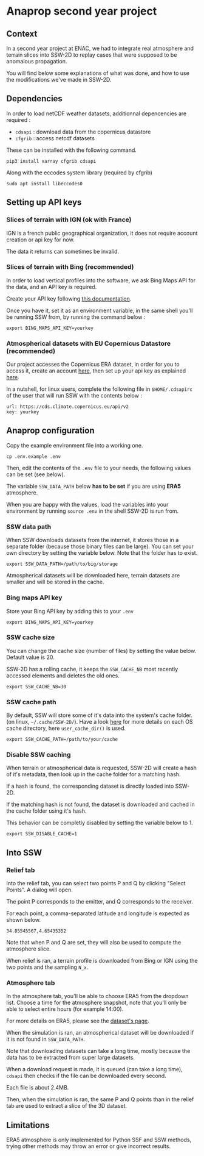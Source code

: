 # Anaprop second year project

## Context

In a second year project at ENAC, we had to integrate real atmosphere and terrain slices into SSW-2D to replay cases that were supposed to be anomalous propagation.

You will find below some explanations of what was done, and how to use the modifications we've made in SSW-2D.

## Dependencies

In order to load netCDF weather datasets, additionnal depencencies are required :

* ```cdsapi``` : download data from the copernicus datastore
* ```cfgrib``` : access netcdf datasets

These can be installed with the following command.

```pip3 install xarray cfgrib cdsapi```

Along with the eccodes system library (required by cfgrib)

```sudo apt install libeccodes0```

## Setting up API keys

### Slices of terrain with IGN (ok with France)

IGN is a french public geographical organization, it does not require account creation or api key for now.

The data it returns can sometimes be invalid.

### Slices of terrain with Bing (recommended)

In order to load vertical profiles into the software, we ask Bing Maps API for the data, and an API key is required.

Create your API key following [this documentation](https://learn.microsoft.com/en-us/bingmaps/getting-started/bing-maps-dev-center-help/getting-a-bing-maps-key).

Once you have it, set it as an environment variable, in the same shell you'll be running SSW from, by running the command below :

```export BING_MAPS_API_KEY=yourkey```

### Atmospherical datasets with EU Copernicus Datastore (recommended)

Our project accesses the Copernicus ERA dataset, in order for you to access it, create an account [here](https://cds.climate.copernicus.eu/user/register), then set up your api key as explained [here](https://cds.climate.copernicus.eu/api-how-to).

In a nutshell, for linux users, complete the following file in ```$HOME/.cdsapirc``` of the user that will run SSW with the contents below :

```
url: https://cds.climate.copernicus.eu/api/v2
key: yourkey
```

## Anaprop configuration

Copy the example environment file into a working one.

```
cp .env.example .env
```

Then, edit the contents of the ```.env``` file to your needs, the following values can be set (see below).

The variable ```SSW_DATA_PATH``` below **has to be set** if you are using **ERA5** atmosphere.

When you are happy with the values, load the variables into your environment by running ```source .env``` in the shell SSW-2D is run from.

### SSW data path

When SSW downloads datasets from the internet, it stores those in a separate folder (because those binary files can be large). You can set your own directory by setting the variable below. Note that the folder has to exist.

```
export SSW_DATA_PATH=/path/to/big/storage
```

Atmospherical datasets will be downloaded here, terrain datasets are smaller and will be stored in the cache.

### Bing maps API key

Store your Bing API key by adding this to your ```.env```

```
export BING_MAPS_API_KEY=yourkey
```

### SSW cache size

You can change the cache size (number of files) by setting the value below. Default value is 20.

SSW-2D has a rolling cache, it keeps the ```SSW_CACHE_NB``` most recently accessed elements and deletes the old ones.

```
export SSW_CACHE_NB=30
```

### SSW cache path

By default, SSW will store some of it's data into the system's cache folder. (on linux, ```~/.cache/SSW-2D/```). Have a look [here](https://github.com/platformdirs/platformdirs) for more details on each OS cache directory, here ```user_cache_dir()``` is used.

```
export SSW_CACHE_PATH=/path/to/your/cache
```

### Disable SSW caching

When terrain or atmospherical data is requested, SSW-2D will create a hash of it's metadata, then look up in the cache folder for a matching hash.

If a hash is found, the corresponding dataset is directly loaded into SSW-2D.

If the matching hash is not found, the dataset is downloaded and cached in the cache folder using it's hash.

This behavior can be completly disabled by setting the variable below to 1.

```
export SSW_DISABLE_CACHE=1
```

## Into SSW

### Relief tab

Into the relief tab, you can select two points P and Q by clicking "Select Points". A dialog will open.

The point P corresponds to the emitter, and Q corresponds to the receiver.

For each point, a comma-separated latitude and longitude is expected as shown below.

```
34.85545567,4.65435352
```

Note that when P and Q are set, they will also be used to compute the atmosphere slice.

When relief is ran, a terrain profile is downloaded from Bing or IGN using the two points and the sampling ```N_x```.

### Atmosphere tab

In the atmosphere tab, you'll be able to choose ERA5 from the dropdown list. Choose a time for the atmosphere snapshot, note that you'll only be able to select entire hours (for example 14:00). 

For more details on ERA5, please see the [dataset's page](https://cds.climate.copernicus.eu/cdsapp#!/dataset/reanalysis-era5-single-levels?tab=overview).

When the simulation is ran, an atmospherical dataset will be downloaded if it is not found in ```SSW_DATA_PATH```. 

Note that downloading datasets can take a long time, mostly because the data has to be extracted from super large datasets.

When a download request is made, it is queued (can take a long time), ```cdsapi``` then checks if the file can be downloaded every second.

Each file is about 2.4MB.

Then, when the simulation is ran, the same P and Q points than in the relief tab are used to extract a slice of the 3D dataset.

## Limitations

ERA5 atmosphere is only implemented for Python SSF and SSW methods, trying other methods may throw an error or give incorrect results.